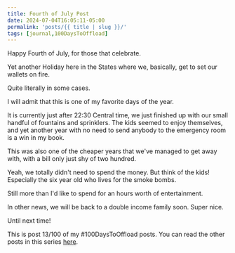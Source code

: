 ```yaml
---
title: Fourth of July Post 
date: 2024-07-04T16:05:11-05:00
permalink: 'posts/{{ title | slug }}/'
tags: [journal,100DaysToOffload]
---
```

Happy Fourth of July, for those that celebrate. 

Yet another Holiday here in the States where we, basically, get to set our wallets on fire. 

Quite literally in some cases. 

I will admit that this is one of my favorite days of the year. 

It is currently just after 22:30 Central time, we just finished up with our small handful of fountains and sprinklers. The kids seemed to enjoy themselves, and yet another year with no need to send anybody to the emergency room is a win in my book.

This was also one of the cheaper years that we've managed to get away with, with a bill only just shy of two hundred. 

Yeah, we totally didn't need to spend the money. But think of the kids! Especially the six year old who lives for the smoke bombs. 

Still more than I'd like to spend for an hours worth of entertainment. 

In other news, we will be back to a double income family soon. Super nice.

Until next time!

This is post 13/100 of my #100DaysToOffload posts. You can read the other posts in this series [here](/tags/100daystooffload).